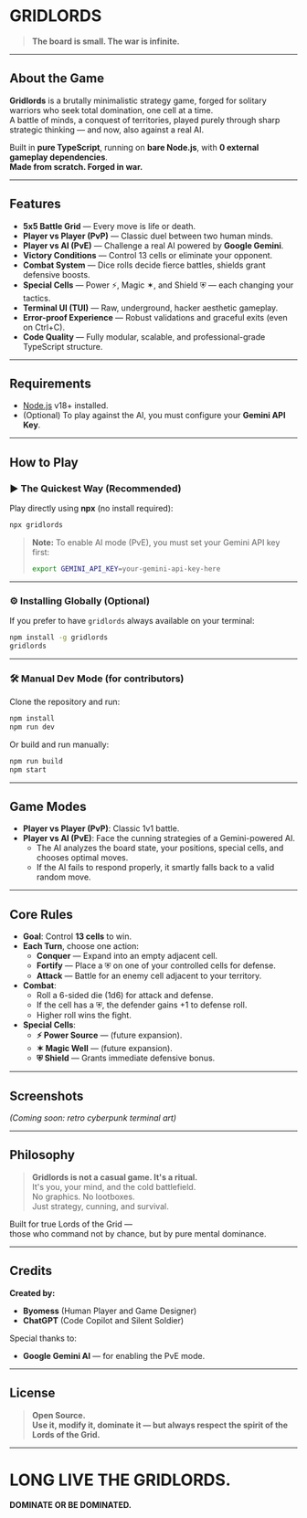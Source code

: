 # **GRIDLORDS**

> **The board is small. The war is infinite.**

---

## **About the Game**

**Gridlords** is a brutally minimalistic strategy game, forged for solitary warriors who seek total domination, one cell at a time.  
A battle of minds, a conquest of territories, played purely through sharp strategic thinking — and now, also against a real AI.

Built in **pure TypeScript**, running on **bare Node.js**, with **0 external gameplay dependencies**.  
**Made from scratch. Forged in war.**

---

## **Features**

- **5x5 Battle Grid** — Every move is life or death.
- **Player vs Player (PvP)** — Classic duel between two human minds.
- **Player vs AI (PvE)** — Challenge a real AI powered by **Google Gemini**.
- **Victory Conditions** — Control 13 cells or eliminate your opponent.
- **Combat System** — Dice rolls decide fierce battles, shields grant defensive boosts.
- **Special Cells** — Power ⚡, Magic ✶, and Shield ⛨ — each changing your tactics.
- **Terminal UI (TUI)** — Raw, underground, hacker aesthetic gameplay.
- **Error-proof Experience** — Robust validations and graceful exits (even on Ctrl+C).
- **Code Quality** — Fully modular, scalable, and professional-grade TypeScript structure.

---

## **Requirements**

- [Node.js](https://nodejs.org/) v18+ installed.
- (Optional) To play against the AI, you must configure your **Gemini API Key**.

---

## **How to Play**

### ▶️ The Quickest Way (Recommended)

Play directly using **npx** (no install required):

```bash
npx gridlords
```

> **Note:** To enable AI mode (PvE), you must set your Gemini API key first:
> 
> ```bash
> export GEMINI_API_KEY=your-gemini-api-key-here
> ```

---

### ⚙️ Installing Globally (Optional)

If you prefer to have `gridlords` always available on your terminal:

```bash
npm install -g gridlords
gridlords
```

---

### 🛠️ Manual Dev Mode (for contributors)

Clone the repository and run:

```bash
npm install
npm run dev
```

Or build and run manually:

```bash
npm run build
npm start
```

---

## **Game Modes**

- **Player vs Player (PvP)**: Classic 1v1 battle.
- **Player vs AI (PvE)**: Face the cunning strategies of a Gemini-powered AI.
  - The AI analyzes the board state, your positions, special cells, and chooses optimal moves.
  - If the AI fails to respond properly, it smartly falls back to a valid random move.

---

## **Core Rules**

- **Goal**: Control **13 cells** to win.
- **Each Turn**, choose one action:
  - **Conquer** — Expand into an empty adjacent cell.
  - **Fortify** — Place a ⛨ on one of your controlled cells for defense.
  - **Attack** — Battle for an enemy cell adjacent to your territory.
- **Combat**:
  - Roll a 6-sided die (1d6) for attack and defense.
  - If the cell has a ⛨, the defender gains +1 to defense roll.
  - Higher roll wins the fight.
- **Special Cells**:
  - **⚡ Power Source** — (future expansion).
  - **✶ Magic Well** — (future expansion).
  - **⛨ Shield** — Grants immediate defensive bonus.

---

## **Screenshots**

*(Coming soon: retro cyberpunk terminal art)*

---

## **Philosophy**

> **Gridlords is not a casual game. It's a ritual.**  
> It's you, your mind, and the cold battlefield.  
> No graphics. No lootboxes.  
> Just strategy, cunning, and survival.

Built for true Lords of the Grid —  
those who command not by chance, but by pure mental dominance.

---

## **Credits**

**Created by:**
- **Byomess** (Human Player and Game Designer)
- **ChatGPT** (Code Copilot and Silent Soldier)

Special thanks to:
- **Google Gemini AI** — for enabling the PvE mode.

---

## **License**

> **Open Source.  
Use it, modify it, dominate it — but always respect the spirit of the Lords of the Grid.**

---

# **LONG LIVE THE GRIDLORDS.**  
**DOMINATE OR BE DOMINATED.**